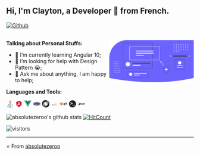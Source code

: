 ## Hi, I'm Clayton, a Developer 🚀 from French.

[![Github](https://img.shields.io/badge/-Github-000?style=flat&logo=Github&logoColor=white)](https://github.com/absolutezeroo)
<br />
<br />

  <img width="45%" align="right" alt="Github" src="https://github.com/absolutezeroo/absolutezeroo/blob/master/undraw_design_components_9vy6.svg" />
  
**Talking about Personal Stuffs:**

- 🌱 I’m currently learning Angular 10; 
- 🤔 I’m looking for help with Design Pattern 😭;
- 💬 Ask me about anything, I am happy to help;

**Languages and Tools:**  

<code><img height="20" src="https://raw.githubusercontent.com/github/explore/80688e429a7d4ef2fca1e82350fe8e3517d3494d/topics/java/java.png"></code>
<code><img height="20" src="https://raw.githubusercontent.com/github/explore/80688e429a7d4ef2fca1e82350fe8e3517d3494d/topics/angular/angular.png"></code>
<code><img height="20" src="https://raw.githubusercontent.com/github/explore/80688e429a7d4ef2fca1e82350fe8e3517d3494d/topics/vue/vue.png"></code>
<code><img height="20" src="https://raw.githubusercontent.com/github/explore/80688e429a7d4ef2fca1e82350fe8e3517d3494d/topics/php/php.png"></code>
<code><img height="20" src="https://raw.githubusercontent.com/github/explore/80688e429a7d4ef2fca1e82350fe8e3517d3494d/topics/json/json.png"></code>
<code><img height="20" src="https://raw.githubusercontent.com/github/explore/80688e429a7d4ef2fca1e82350fe8e3517d3494d/topics/mysql/mysql.png"></code>
<code><img height="20" src="https://raw.githubusercontent.com/github/explore/80688e429a7d4ef2fca1e82350fe8e3517d3494d/topics/git/git.png"></code>
<code><img height="20" src="https://raw.githubusercontent.com/github/explore/80688e429a7d4ef2fca1e82350fe8e3517d3494d/topics/terminal/terminal.png"></code>
<code><img height="20" src="https://raw.githubusercontent.com/github/explore/80688e429a7d4ef2fca1e82350fe8e3517d3494d/topics/bash/bash.png"></code>

![absolutezeroo's github stats](https://github-readme-stats.vercel.app/api?username=absolutezeroo&show_icons=true&hide_border=true) [![HitCount](http://hits.dwyl.com/absolutezeroo/absolutezeroo.svg)](http://hits.dwyl.com/absolutezeroo)

![visitors](https://visitor-badge.glitch.me/badge?page_id=absolutezeroo) 

---

⭐️ From [absolutezeroo](https://github.com/absolutezeroo)
